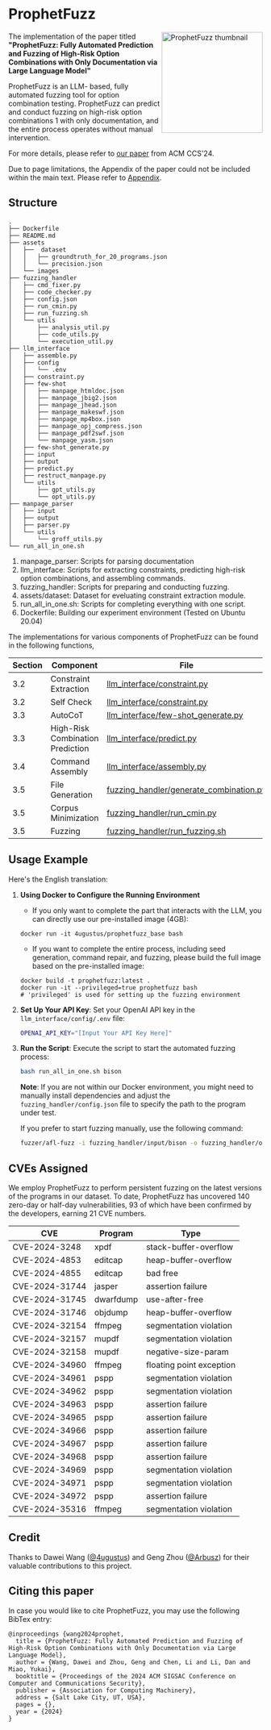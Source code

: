 # ProphetFuzz

<p><a href="https://www.usenix.org/system/files/sec23fall-prepub-467-wang-dawei.pdf"><img alt="ProphetFuzz thumbnail" align="right" width="200" src="assets/images/thumbnail.png"></a></p>

The implementation of the paper titled **"ProphetFuzz: Fully Automated Prediction and Fuzzing of High-Risk Option Combinations with Only Documentation via Large Language Model"**

ProphetFuzz is an LLM- based, fully automated fuzzing tool for option combination testing. ProphetFuzz can predict and conduct fuzzing on high-risk option combinations 1 with only documentation, and the entire process operates without manual intervention. 

For more details, please refer to [our paper](https://waugustus.github.io/assets/files/ProphetFuzz.pdf) from ACM CCS'24.

Due to page limitations, the Appendix of the paper could not be included within the main text. Please refer to [Appendix](Appendix.md).

## Structure

```
.
├── Dockerfile
├── README.md
├── assets
│   ├──  dataset
│   │   ├── groundtruth_for_20_programs.json
│   │   └── precision.json
│   └── images
├── fuzzing_handler
│   ├── cmd_fixer.py
│   ├── code_checker.py
│   ├── config.json
│   ├── run_cmin.py
│   ├── run_fuzzing.sh
│   └── utils
│       ├── analysis_util.py
│       ├── code_utils.py
│       └── execution_util.py
├── llm_interface
│   ├── assemble.py
│   ├── config
│   │   └── .env
│   ├── constraint.py
│   ├── few-shot
│   │   ├── manpage_htmldoc.json
│   │   ├── manpage_jbig2.json
│   │   ├── manpage_jhead.json
│   │   ├── manpage_makeswf.json
│   │   ├── manpage_mp4box.json
│   │   ├── manpage_opj_compress.json
│   │   ├── manpage_pdf2swf.json
│   │   └── manpage_yasm.json
│   ├── few-shot_generate.py
│   ├── input
│   ├── output
│   ├── predict.py
│   ├── restruct_manpage.py
│   └── utils
│       ├── gpt_utils.py
│       └── opt_utils.py
├── manpage_parser
│   ├── input
│   ├── output
│   ├── parser.py
│   └── utils
│       └── groff_utils.py
└── run_all_in_one.sh
```

1. manpage_parser: Scripts for parsing documentation
2. llm_interface: Scripts for extracting constraints, predicting high-risk option combinations, and assembling commands.
3. fuzzing_handler: Scripts for preparing and conducting fuzzing.
4. assets/dataset: Dataset for eveluating constraint extraction module.
5. run_all_in_one.sh: Scripts for completing everything with one script.
6. Dockerfile: Building our experiment environment (Tested on Ubuntu 20.04)

The implementations for various components of ProphetFuzz can be found in the following functions,

| Section | Component | File | Function |
|----|----|----|----|
| 3.2 | Constraint Extraction | [llm_interface/constraint.py](llm_interface/constraint.py) | extractRelationships |
| 3.2 | Self Check | [llm_interface/constraint.py](llm_interface/constraint.py) |  checkRelationships |
| 3.3 | AutoCoT | [llm_interface/few-shot_generate.py](llm_interface/few-shot_generate.py) | generatePrompt |
| 3.3 | High-Risk Combination Prediction | [llm_interface/predict.py](llm_interface/predict.py)| predictCombinations |
| 3.4 | Command Assembly | [llm_interface/assembly.py](llm_interface/assembly.py) | generateCommands |
| 3.5 | File Generation | [fuzzing_handler/generate_combination.py](scripts/generate_combination.py) | main |
| 3.5 | Corpus Minimization | [fuzzing_handler/run_cmin.py](scripts/run_cmin.py) | runCMinCommands |
| 3.5 | Fuzzing | [fuzzing_handler/run_fuzzing.sh](fuzzing_handler/run_fuzzing.sh) | runFuzzing |

## Usage Example

Here's the English translation:

1. **Using Docker to Configure the Running Environment**

   - If you only want to complete the part that interacts with the LLM, you can directly use our pre-installed image (4GB):

   ```
   docker run -it 4ugustus/prophetfuzz_base bash
   ```

   - If you want to complete the entire process, including seed generation, command repair, and fuzzing, please build the full image based on the pre-installed image:

   ```
   docker build -t prophetfuzz:latest .
   docker run -it --privileged=true prophetfuzz bash
   # 'privileged' is used for setting up the fuzzing environment
   ```

2. **Set Up Your API Key**:
   Set your OpenAI API key in the `llm_interface/config/.env` file:
   ```bash
   OPENAI_API_KEY="[Input Your API Key Here]"
   ```

2. **Run the Script**:
   Execute the script to start the automated fuzzing process:
   
   ```bash
   bash run_all_in_one.sh bison
   ```

   **Note**: If you are not within our Docker environment, you might need to manually install dependencies and adjust the `fuzzing_handler/config.json` file to specify the path to the program under test.

   If you prefer to start fuzzing manually, use the following command:

   ```bash
   fuzzer/afl-fuzz -i fuzzing_handler/input/bison -o fuzzing_handler/output/bison_prophet_1 -m none -K fuzzing_handler/argvs/argvs_bison.txt -- path/to/bison/bin/bison @@
   ```

## CVEs Assigned ##

We employ ProphetFuzz to perform persistent fuzzing on the latest versions of the programs in our dataset. To date, ProphetFuzz has uncovered 140 zero-day or half-day vulnerabilities, 93 of which have been confirmed by the developers, earning 21 CVE numbers.

| CVE            | Program   | Type                     |
| -------------- | --------- | ------------------------ |
| CVE-2024-3248  | xpdf      | stack-buffer-overflow    |
| CVE-2024-4853  | editcap   | heap-buffer-overflow     |
| CVE-2024-4855  | editcap   | bad free                 |
| CVE-2024-31744 | jasper    | assertion failure        |
| CVE-2024-31745 | dwarfdump | use-after-free           |
| CVE-2024-31746 | objdump   | heap-buffer-overflow     |
| CVE-2024-32154 | ffmpeg    | segmentation violation   |
| CVE-2024-32157 | mupdf     | segmentation violation   |
| CVE-2024-32158 | mupdf     | negative-size-param      |
| CVE-2024-34960 | ffmpeg    | floating point exception |
| CVE-2024-34961 | pspp      | segmentation violation   |
| CVE-2024-34962 | pspp      | segmentation violation   |
| CVE-2024-34963 | pspp      | assertion failure        |
| CVE-2024-34965 | pspp      | assertion failure        |
| CVE-2024-34966 | pspp      | assertion failure        |
| CVE-2024-34967 | pspp      | assertion failure        |
| CVE-2024-34968 | pspp      | assertion failure        |
| CVE-2024-34969 | pspp      | segmentation violation   |
| CVE-2024-34971 | pspp      | segmentation violation   |
| CVE-2024-34972 | pspp      | assertion failure        |
| CVE-2024-35316 | ffmpeg    | segmentation violation   |

## Credit ##

Thanks to Dawei Wang ([@4ugustus](https://github.com/waugustus)) and Geng Zhou ([@Arbusz](https://github.com/Arbusz)) for their valuable contributions to this project.

## Citing this paper ##

In case you would like to cite ProphetFuzz, you may use the following BibTex entry:

```
@inproceedings {wang2024prophet,
  title = {ProphetFuzz: Fully Automated Prediction and Fuzzing of High-Risk Option Combinations with Only Documentation via Large Language Model},
  author = {Wang, Dawei and Zhou, Geng and Chen, Li and Li, Dan and Miao, Yukai},
  booktitle = {Proceedings of the 2024 ACM SIGSAC Conference on Computer and Communications Security},
  publisher = {Association for Computing Machinery},
  address = {Salt Lake City, UT, USA},
  pages = {},
  year = {2024}
}
```

